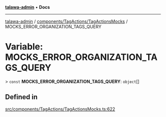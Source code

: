 [**talawa-admin**](../../../../README.md) • **Docs**

***

[talawa-admin](../../../../modules.md) / [components/TagActions/TagActionsMocks](../README.md) / MOCKS\_ERROR\_ORGANIZATION\_TAGS\_QUERY

# Variable: MOCKS\_ERROR\_ORGANIZATION\_TAGS\_QUERY

\> `const` **MOCKS\_ERROR\_ORGANIZATION\_TAGS\_QUERY**: `object`[]

## Defined in

[src/components/TagActions/TagActionsMocks.ts:622](https://github.com/PalisadoesFoundation/talawa-admin/blob/c49a58cefb47697eb25ed53aa1ef6d685c772d3e/src/components/TagActions/TagActionsMocks.ts#L622)
